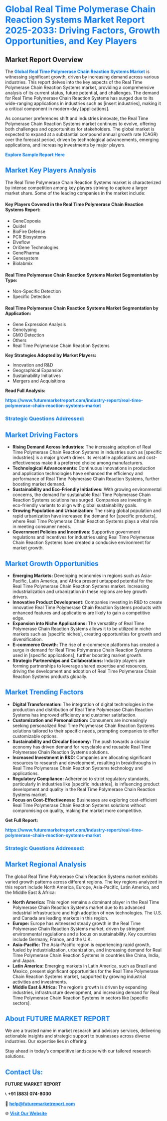 <h1 style="color: #007BFF;">Global Real Time Polymerase Chain Reaction Systems Market Report 2025-2033: Driving Factors, Growth Opportunities, and Key Players</h1>

<section id="overview">
<h2>Market Report Overview</h2>
<p>The <a href="https://www.futuremarketreport.com/industry-report/real-time-polymerase-chain-reaction-systems-market" style="color: #007BFF; text-decoration: none;"><strong>Global Real Time Polymerase Chain Reaction Systems Market</strong></a> is witnessing significant growth, driven by increasing demand across various industries. This report delves into the key aspects of the Real Time Polymerase Chain Reaction Systems market, providing a comprehensive analysis of its current status, future potential, and challenges. The demand for Real Time Polymerase Chain Reaction Systems has surged due to its wide-ranging applications in industries such as [insert industries], making it a critical component in modern-day [applications].</p>
<p>As consumer preferences shift and industries innovate, the Real Time Polymerase Chain Reaction Systems market continues to evolve, offering both challenges and opportunities for stakeholders. The global market is expected to expand at a substantial compound annual growth rate (CAGR) over the forecast period, driven by technological advancements, emerging applications, and increasing investments by major players.</p>
</section>

<section id="overview">
<p><a href="https://www.futuremarketreport.com/request-sample/reportId=122799" style="color: #007BFF; text-decoration: none;"><strong>Explore Sample Report Here</strong></a></p>
</section>

<section id="key-players">
<h2 style="color: #007BFF;">Market Key Players Analysis</h2>
<p>The Real Time Polymerase Chain Reaction Systems market is characterized by intense competition among key players striving to capture a larger market share. Some of the leading companies in the market include:</p>
<h4>Key Players Covered in the Real Time Polymerase Chain Reaction Systems Report:</h4>
<ul><li>GeneCopoeia</li><li>Quidel</li><li>BioFire Defense</li><li>PCR Biosystems</li><li>Elveflow</li><li>OriGene Technologies</li><li>GenePharma</li><li>Genesystem</li><li>Biolabmix</li></ul>
<h4>Real Time Polymerase Chain Reaction Systems Market Segmentation by Type:</h4>
<ul><li>Non-Specific Detection</li><li>Specific Detection</li></ul>

<h4>Real Time Polymerase Chain Reaction Systems Market Segmentation by Application:</h4>
<ul><li>Gene Expression Analysis</li><li>Genotyping</li><li>GMO Detection</li><li>Others</li><li>Real Time Polymerase Chain Reaction Systems</li></ul>
<p><strong>Key Strategies Adopted by Market Players:</strong></p>
<ul>
<li>Innovation and R&D</li>
<li>Geographical Expansion</li>
<li>Sustainability Initiatives</li>
<li>Mergers and Acquisitions</li>
</ul>
</section>

<section>
<p><strong>Read Full Analysis: </strong></p><a href="https://www.futuremarketreport.com/industry-report/real-time-polymerase-chain-reaction-systems-market" style="color: #007BFF; text-decoration: none;"><strong>https://www.futuremarketreport.com/industry-report/real-time-polymerase-chain-reaction-systems-market</strong></a>
<h3 style="color: #007BFF;">Strategic Questions Addressed:</h3>
</section>

<section id="driving-factors">
<h2 style="color: #007BFF;">Market Driving Factors</h2>
<ul>
<li><strong>Rising Demand Across Industries:</strong> The increasing adoption of Real Time Polymerase Chain Reaction Systems in industries such as [specific industries] is a major growth driver. Its versatile applications and cost-effectiveness make it a preferred choice among manufacturers.</li>
<li><strong>Technological Advancements:</strong> Continuous innovations in production and application technologies have enhanced the efficiency and performance of Real Time Polymerase Chain Reaction Systems, further boosting market demand.</li>
<li><strong>Sustainability and Eco-Friendly Initiatives:</strong> With growing environmental concerns, the demand for sustainable Real Time Polymerase Chain Reaction Systems solutions has surged. Companies are investing in eco-friendly variants to align with global sustainability goals.</li>
<li><strong>Growing Population and Urbanization:</strong> The rising global population and rapid urbanization have increased the demand for [specific products], where Real Time Polymerase Chain Reaction Systems plays a vital role in meeting consumer needs.</li>
<li><strong>Government Policies and Incentives:</strong> Supportive government regulations and incentives for industries using Real Time Polymerase Chain Reaction Systems have created a conducive environment for market growth.</li>
</ul>
</section>

<section id="growth-opportunities">
<h2 style="color: #007BFF;">Market Growth Opportunities</h2>
<ul>
<li><strong>Emerging Markets:</strong> Developing economies in regions such as Asia-Pacific, Latin America, and Africa present untapped potential for the Real Time Polymerase Chain Reaction Systems market. Increasing industrialization and urbanization in these regions are key growth drivers.</li>
<li><strong>Innovative Product Development:</strong> Companies investing in R&D to create innovative Real Time Polymerase Chain Reaction Systems products with enhanced features and applications are likely to gain a competitive edge.</li>
<li><strong>Expansion into Niche Applications:</strong> The versatility of Real Time Polymerase Chain Reaction Systems allows it to be utilized in niche markets such as [specific niches], creating opportunities for growth and diversification.</li>
<li><strong>E-commerce Growth:</strong> The rise of e-commerce platforms has created a surge in demand for Real Time Polymerase Chain Reaction Systems used in [specific applications], further boosting market growth.</li>
<li><strong>Strategic Partnerships and Collaborations:</strong> Industry players are forming partnerships to leverage shared expertise and resources, driving the development and adoption of Real Time Polymerase Chain Reaction Systems products globally.</li>
</ul>
</section>

<section id="trending-factors">
<h2 style="color: #007BFF;">Market Trending Factors</h2>
<ul>
<li><strong>Digital Transformation:</strong> The integration of digital technologies in the production and distribution of Real Time Polymerase Chain Reaction Systems has improved efficiency and customer satisfaction.</li>
<li><strong>Customization and Personalization:</strong> Consumers are increasingly seeking personalized Real Time Polymerase Chain Reaction Systems solutions tailored to their specific needs, prompting companies to offer customizable options.</li>
<li><strong>Sustainability and Circular Economy:</strong> The push towards a circular economy has driven demand for recyclable and reusable Real Time Polymerase Chain Reaction Systems solutions.</li>
<li><strong>Increased Investment in R&D:</strong> Companies are allocating significant resources to research and development, resulting in breakthroughs in Real Time Polymerase Chain Reaction Systems technology and applications.</li>
<li><strong>Regulatory Compliance:</strong> Adherence to strict regulatory standards, particularly in industries like [specific industries], is influencing product development and quality in the Real Time Polymerase Chain Reaction Systems market.</li>
<li><strong>Focus on Cost-Effectiveness:</strong> Businesses are exploring cost-efficient Real Time Polymerase Chain Reaction Systems solutions without compromising on quality, making the market more competitive.</li>
</ul>
</section>

<section>
<p><strong>Get Full Report: </strong></p><a href="https://www.futuremarketreport.com/industry-report/real-time-polymerase-chain-reaction-systems-market" style="color: #007BFF; text-decoration: none;"><strong>https://www.futuremarketreport.com/industry-report/real-time-polymerase-chain-reaction-systems-market</strong></a>
<h3 style="color: #007BFF;">Strategic Questions Addressed:</h3>
</section>


<section id="regional-analysis">
<h2 style="color: #007BFF;">Market Regional Analysis</h2>
<p>The global Real Time Polymerase Chain Reaction Systems market exhibits varied growth patterns across different regions. The key regions analyzed in this report include North America, Europe, Asia-Pacific, Latin America, and the Middle East & Africa:</p>
<ul>
<li><strong>North America:</strong> This region remains a dominant player in the Real Time Polymerase Chain Reaction Systems market due to its advanced industrial infrastructure and high adoption of new technologies. The U.S. and Canada are leading markets in this region.</li>
<li><strong>Europe:</strong> Europe has witnessed steady growth in the Real Time Polymerase Chain Reaction Systems market, driven by stringent environmental regulations and a focus on sustainability. Key countries include Germany, France, and the U.K.</li>
<li><strong>Asia-Pacific:</strong> The Asia-Pacific region is experiencing rapid growth, fueled by industrialization, urbanization, and increasing demand for Real Time Polymerase Chain Reaction Systems in countries like China, India, and Japan.</li>
<li><strong>Latin America:</strong> Emerging markets in Latin America, such as Brazil and Mexico, present significant opportunities for the Real Time Polymerase Chain Reaction Systems market, supported by growing industrial activities and investments.</li>
<li><strong>Middle East & Africa:</strong> The region’s growth is driven by expanding industries, infrastructure development, and increasing demand for Real Time Polymerase Chain Reaction Systems in sectors like [specific sectors].</li>
</ul>
</section>

<footer>
<h2 style="color: #007BFF;">About FUTURE MARKET REPORT</h2>
<p>We are a trusted name in market research and advisory services, delivering actionable insights and strategic support to businesses across diverse industries. Our expertise lies in offering:</p>

<p>Stay ahead in today’s competitive landscape with our tailored research solutions.</p>

<h2 style="color: #007BFF;">Contact Us:</h2>
<p><strong>FUTURE MARKET REPORT</strong></p>
<p>📞 <strong>+91 (883) 074-8030</strong></p>
<p>📧 <strong><a href="mailto:help@futuremarketreport.com" style="color: #007BFF;">help@futuremarketreport.com</a></strong></p>
<p>🌐 <strong><a href="https://www.futuremarketreport.com/" style="color: #007BFF;">Visit Our Website</a></strong></p>
</footer>